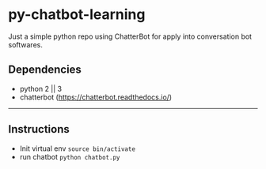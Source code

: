 # py-chatbot-learning
Just a simple python repo using ChatterBot for apply into conversation bot softwares.

## Dependencies
- python 2 || 3
- chatterbot (https://chatterbot.readthedocs.io/)

-----

## Instructions

- Init virtual env
``
  source bin/activate
``
- run chatbot
``
  python chatbot.py
``